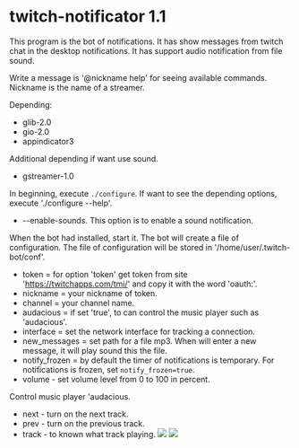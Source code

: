 # twitch-notificator 1.1
This program is the bot of notifications. It has show messages from twitch chat in the desktop notifications. It has support audio notification from file sound.

Write a message is '@nickname help' for seeing available commands. Nickname is the name of a streamer.

Depending:
* glib-2.0
* gio-2.0
* appindicator3

Additional depending if want use sound.
* gstreamer-1.0

In beginning, execute `./configure`. If want to see the depending options, execute './configure --help'.
* --enable-sounds. This option is to enable a sound notification.

When the bot had installed, start it. The bot will create a file of configuration. The file of configuration will be stored in '/home/user/.twitch-bot/conf'.


* token = for option 'token' get token from site 'https://twitchapps.com/tmi/' and copy it with the word 'oauth:'.
* nickname = your nickname of token.
* channel = your channel name.
* audacious = if set 'true', to can control the music player such as 'audacious'.
* interface = set the network interface for tracking a connection.
* new_messages = set path for a file mp3. When will enter a new message, it will play sound this the file.
* notify_frozen = by default the timer of notifications is temporary. For notifications is frozen, set `notify_frozen=true`.
* volume - set volume level from 0 to 100 in percent.

Control music player 'audacious.
* next - turn on the next track.
* prev - turn on the previous track.
* track - to known what track playing.
![](http://s1.uploadpics.ru/images/Wylq3uVVHS.png)
![](http://s1.uploadpics.ru/images/ZJRqio4hM8.png)
